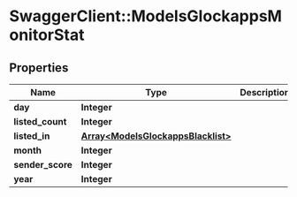 # SwaggerClient::ModelsGlockappsMonitorStat

## Properties
Name | Type | Description | Notes
------------ | ------------- | ------------- | -------------
**day** | **Integer** |  | [optional] 
**listed_count** | **Integer** |  | [optional] 
**listed_in** | [**Array&lt;ModelsGlockappsBlacklist&gt;**](ModelsGlockappsBlacklist.md) |  | [optional] 
**month** | **Integer** |  | [optional] 
**sender_score** | **Integer** |  | [optional] 
**year** | **Integer** |  | [optional] 



